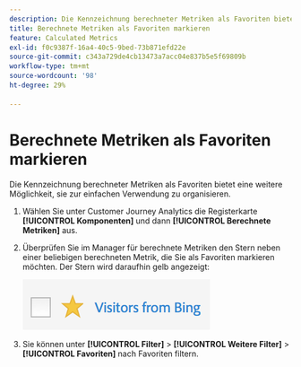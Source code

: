 ```yaml
---
description: Die Kennzeichnung berechneter Metriken als Favoriten bietet eine weitere Möglichkeit, sie zur einfachen Verwendung zu organisieren.
title: Berechnete Metriken als Favoriten markieren
feature: Calculated Metrics
exl-id: f0c9387f-16a4-40c5-9bed-73b871efd22e
source-git-commit: c343a729de4cb13473a7acc04e837b5e5f69809b
workflow-type: tm+mt
source-wordcount: '98'
ht-degree: 29%

---
```


# Berechnete Metriken als Favoriten markieren

Die Kennzeichnung berechneter Metriken als Favoriten bietet eine weitere Möglichkeit, sie zur einfachen Verwendung zu organisieren.

1. Wählen Sie unter Customer Journey Analytics die Registerkarte **[!UICONTROL Komponenten]** und dann **[!UICONTROL Berechnete Metriken]** aus.

1. Überprüfen Sie im Manager für berechnete Metriken den Stern neben einer beliebigen berechneten Metrik, die Sie als Favoriten markieren möchten. Der Stern wird daraufhin gelb angezeigt:

   ![ Gelber Stern, der Besucher von Bing anzeigt.](assets/favorites.png)

1. Sie können unter **[!UICONTROL Filter]** > **[!UICONTROL Weitere Filter]** > **[!UICONTROL Favoriten]** nach Favoriten filtern.
